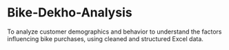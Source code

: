 # Bike-Dekho-Analysis
To analyze customer demographics and behavior to understand the factors influencing  bike purchases, using cleaned and structured Excel data. 
